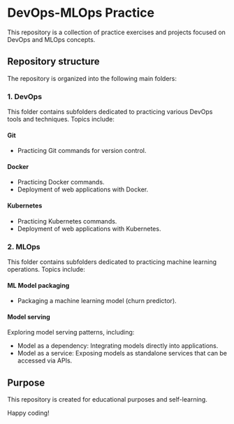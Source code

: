 # DevOps-MLOps Practice

This repository is a collection of practice exercises and projects focused on DevOps and MLOps concepts. 

## Repository structure

The repository is organized into the following main folders:

### 1. DevOps
This folder contains subfolders dedicated to practicing various DevOps tools and techniques. Topics include:

#### Git
- Practicing Git commands for version control.

#### Docker
- Practicing Docker commands.
- Deployment of web applications with Docker.

#### Kubernetes
- Practicing Kubernetes commands.
- Deployment of web applications with Kubernetes.

### 2. MLOps
This folder contains subfolders dedicated to practicing machine learning operations. Topics include:

#### ML Model packaging
- Packaging a machine learning model (churn predictor).

#### Model serving
Exploring model serving patterns, including:
  - Model as a dependency: Integrating models directly into applications.
  - Model as a service: Exposing models as standalone services that can be accessed via APIs.

## Purpose

This repository is created for educational purposes and self-learning.

Happy coding!